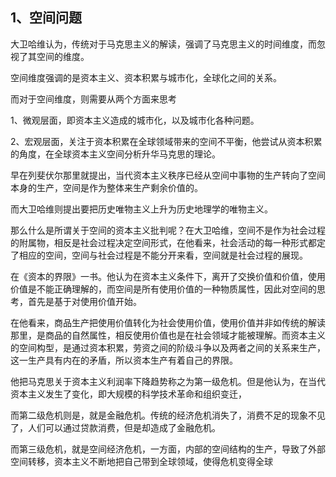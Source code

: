 <h2>1、空间问题</h2><p data-pid="m1Kribi8">大卫哈维认为，传统对于马克思主义的解读，强调了马克思主义的时间维度，而忽视了其空间的维度。</p><p data-pid="0CGRsc6K">空间维度强调的是资本主义、资本积累与城市化，全球化之间的关系。</p><p data-pid="HzZ6denn">而对于空间维度，则需要从两个方面来思考</p><p data-pid="0inr4AHi">1、微观层面，即资本主义造成的城市化，以及城市化各种问题。</p><p data-pid="NMbOgKQZ">2、宏观层面，关注于资本积累在全球领域带来的空间不平衡，他尝试从资本积累的角度，在全球资本主义空间分析升华马克思的理论。</p><p data-pid="Kcj1vgyU">早在列斐伏尔那里就提出，当代资本主义秩序已经从空间中事物的生产转向了空间本身的生产，空间是作为整体来生产剩余价值的。</p><p data-pid="FmhXECgx">而大卫哈维则提出要把历史唯物主义上升为历史地理学的唯物主义。</p><p data-pid="d8zNkT6E">那么什么是所谓关于空间的资本主义批判呢？在大卫哈维，空间不是作为社会过程的附属物，相反是社会过程决定空间形式，在他看来，社会活动的每一种形式都定了相应的空间，空间与社会过程是不能分开来看，空间就是社会过程的展现。</p><p data-pid="hIcV3KRs">在《资本的界限》一书。他认为在资本主义条件下，离开了交换价值和价值，使用价值是不能正确理解的，而空间是所有使用价值的一种物质属性，因此对空间的思考，首先是基于对使用价值开始。</p><p data-pid="ZB_Lmdpd">在他看来，商品生产把使用价值转化为社会使用价值，使用价值并非如传统的解读那里，是商品的自然属性，相反使用价值也是在社会领域才能被理解。而资本主义的空间构型，是通过资本积累，劳资之间的阶级斗争以及两者之间的关系来生产，这一生产具有内在的矛盾，所以资本生产有着自己的界限。</p><p data-pid="DavL6rS-">他把马克思关于资本主义利润率下降趋势称之为第一级危机。但是他认为，在当代资本主义发生了变化，即大规模的科学技术革命和组织变迁，</p><p data-pid="bm9CqOXx">而第二级危机则是，就是金融危机。传统的经济危机消失了，消费不足的现象不见了，人们可以通过贷款消费，但是却造成了金融危机。</p><p data-pid="tCuhQWmM">而第三级危机，就是空间经济危机，一方面，内部的空间结构的生产，导致了外部空间转移，资本主义不断地把自己带到全球领域，使得危机变得全球</p><p></p><p></p><p></p><p></p><p></p><p></p><p></p><p></p>